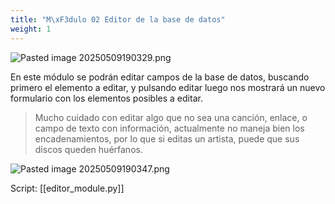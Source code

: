 ```yaml
---
title: "M\xF3dulo 02 Editor de la base de datos"
weight: 1
---
```


![Pasted image 20250509190329.png](Pasted-image-20250509190329.png)

En este módulo se podrán editar campos de la base de datos, buscando primero el elemento a editar, y pulsando editar luego nos mostrará un nuevo formulario con los elementos posibles a editar.

> Mucho cuidado con editar algo que no sea una canción, enlace, o campo de texto con información, actualmente no maneja bien los encadenamientos, por lo que si editas un artista, puede que sus discos queden huérfanos.

![Pasted image 20250509190347.png](Pasted-image-20250509190347.png)

Script:
[[editor_module.py]]

